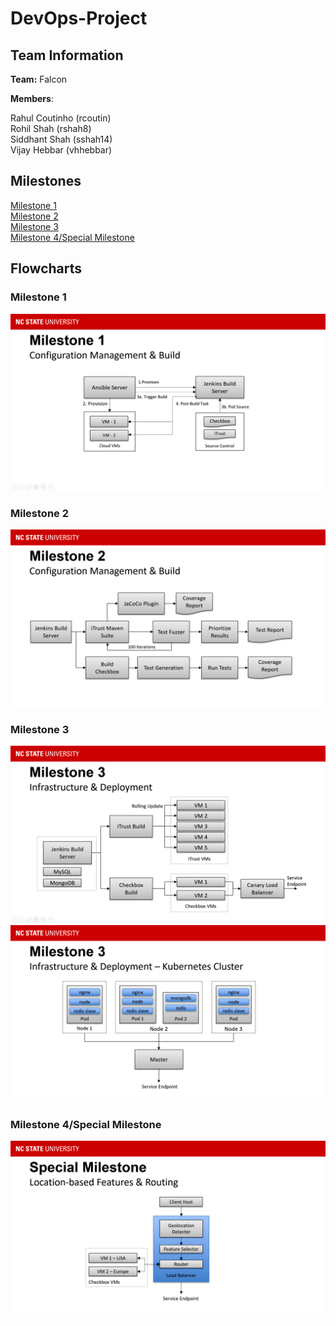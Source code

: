 # DevOps-Project

## Team Information

**Team:** Falcon

**Members**:

Rahul Coutinho  (rcoutin)  
Rohil Shah      (rshah8)  
Siddhant Shah   (sshah14)  
Vijay Hebbar    (vhhebbar)  

## Milestones
[Milestone 1](https://github.com/rohilshah95/DevOps-Pipeline/tree/m1)  
[Milestone 2](https://github.com/rohilshah95/DevOps-Pipeline/tree/m2)    
[Milestone 3](https://github.com/rohilshah95/DevOps-Pipeline/tree/m3)  
[Milestone 4/Special Milestone](https://github.com/rohilshah95/DevOps-Pipeline/tree/m4)  

## Flowcharts
### Milestone 1
![img](https://github.com/rohilshah95/DevOps-Pipeline/blob/master/contents/M1.png)  

### Milestone 2
![img](https://github.com/rohilshah95/DevOps-Pipeline/blob/master/contents/M2.png)

### Milestone 3
![img](https://github.com/rohilshah95/DevOps-Pipeline/blob/master/contents/M3-1.png)  
![img](https://github.com/rohilshah95/DevOps-Pipeline/blob/master/contents/M3-2.png)  

### Milestone 4/Special Milestone 
![img](https://github.com/rohilshah95/DevOps-Pipeline/blob/master/contents/M4.png)

